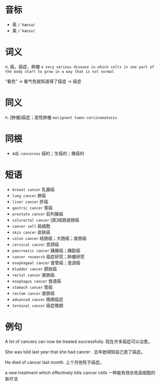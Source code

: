 # 音标

- 英 `/'kænsə/`
- 美 `/'kænsɚ/`

# 词义

n. 癌，癌症，肿瘤
`a very serious disease in which cells in one part of the body start to grow in a way that is not normal`



“看色” → 看气色就知道得了癌症 → 癌症

# 同义

n. [肿瘤]癌症；恶性肿瘤
`malignant tumor` `carcinomatosis`

# 同根

- adj. `cancerous` 癌的；生癌的；像癌的

# 短语

- `breast cancer` 乳腺癌
- `lung cancer` 肺癌
- `liver cancer` 肝癌
- `gastric cancer` 胃癌
- `prostate cancer` 前列腺癌
- `colorectal cancer` [医]结肠直肠癌
- `cancer cell` 癌细胞
- `skin cancer` 皮肤癌
- `colon cancer` 结肠癌；大肠癌；直肠癌
- `cervical cancer` 宫颈癌
- `pancreatic cancer` 胰腺癌；胰脏癌
- `cancer research` 癌症研究；肿瘤研究
- `esophageal cancer` 食管癌；食道癌
- `bladder cancer` 膀胱癌
- `rectal cancer` 直肠癌
- `esophagus cancer` 食道癌
- `stomach cancer` 胃癌
- `rectum cancer` 直肠癌
- `advanced cancer` 晚期癌症
- `terminal cancer` 癌症晚期

# 例句

A lot of cancers can now be treated successfully.
现在许多癌症可以治愈。

She was told last year that she had cancer .
去年她得知自己患了癌症。

He died of cancer last month.
上个月他死于癌症。

a new treatment which effectively kills cancer cells
一种能有效杀死癌细胞的新疗法



